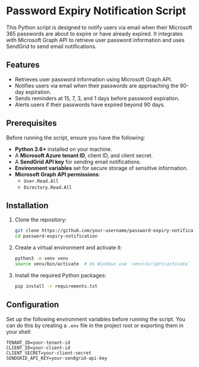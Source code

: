 # Password Expiry Notification Script

This Python script is designed to notify users via email when their Microsoft 365 passwords are about to expire or have already expired. It integrates with Microsoft Graph API to retrieve user password information and uses SendGrid to send email notifications.

## Features

- Retrieves user password information using Microsoft Graph API.
- Notifies users via email when their passwords are approaching the 90-day expiration.
- Sends reminders at 15, 7, 3, and 1 days before password expiration.
- Alerts users if their passwords have expired beyond 90 days.

## Prerequisites

Before running the script, ensure you have the following:

- **Python 3.6+** installed on your machine.
- A **Microsoft Azure tenant ID**, client ID, and client secret.
- A **SendGrid API key** for sending email notifications.
- **Environment variables** set for secure storage of sensitive information.
- **Microsoft Graph API permissions**: 
  - `User.Read.All`
  - `Directory.Read.All`

## Installation

1. Clone the repository:
    ```bash
    git clone https://github.com/your-username/password-expiry-notification.git
    cd password-expiry-notification
    ```

2. Create a virtual environment and activate it:
    ```bash
    python3 -m venv venv
    source venv/bin/activate  # On Windows use `venv\Scripts\activate`
    ```

3. Install the required Python packages:
    ```bash
    pip install -r requirements.txt
    ```

## Configuration

Set up the following environment variables before running the script. You can do this by creating a `.env` file in the project root or exporting them in your shell:

```env
TENANT_ID=your-tenant-id
CLIENT_ID=your-client-id
CLIENT_SECRET=your-client-secret
SENDGRID_API_KEY=your-sendgrid-api-key
